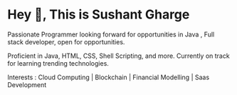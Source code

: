 # Hey 👋, This is Sushant Gharge
 
Passionate Programmer looking forward for opportunities in Java , Full stack developer, open for opportunities.

Proficient in Java, HTML, CSS, Shell Scripting, and more. Currently on track for learning trending technologies.

Interests  :  Cloud Computing   |   Blockchain   |   Financial Modelling   |   Saas Development


<!---
sambhajigharge/sambhajigharge is a ✨ special ✨ repository because its `README.md` (this file) appears on your GitHub profile.
You can click the Preview link to take a look at your changes.
--->
